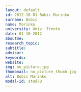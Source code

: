 ```yaml
---
layout: default 
id: 2012-10-01-Bobic-Marinko
surname: Bobic
name: Marinko
university: Univ. Trento
date: 01-10-2012
aboutme: 
research_topic: 
subtitle: 
advisor: 
keywords: 
website: 
img: no_picture.jpg
thumbnail: no_picture_thumb.jpg
alt: Bobic Marinko
modal-id: stud70
---
```

